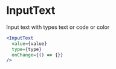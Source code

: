# InputText

Input text with types text or code or color

```jsx static
<InputText
  value={value}
  type={type}
  onChange={() => {}}
/>
```
